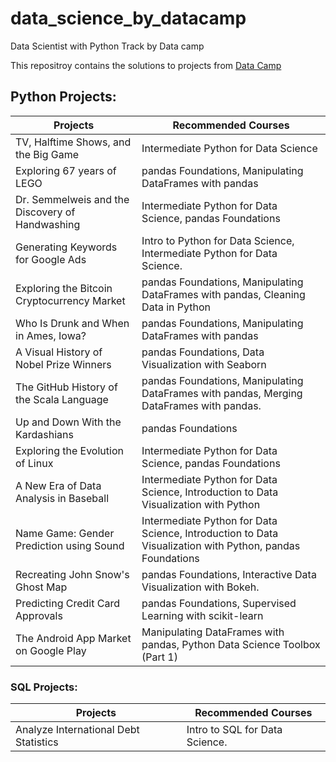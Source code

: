 # data_science_by_datacamp
Data Scientist with Python Track by Data camp

This repositroy contains the solutions to projects from [Data Camp](https://www.datacamp.com/projects)


## Python Projects:
| Projects       | Recommended Courses | 
| ------------- |-------------|
| TV, Halftime Shows, and the Big Game| Intermediate Python for Data Science| 
|Exploring 67 years of LEGO | pandas Foundations, Manipulating DataFrames with pandas|
|Dr. Semmelweis and the Discovery of Handwashing | Intermediate Python for Data Science, pandas Foundations|
|Generating Keywords for Google Ads |  Intro to Python for Data Science, Intermediate Python for Data Science.|
|Exploring the Bitcoin Cryptocurrency Market | pandas Foundations, Manipulating DataFrames with pandas, Cleaning Data in Python|
|Who Is Drunk and When in Ames, Iowa?| pandas Foundations, Manipulating DataFrames with pandas|
|A Visual History of Nobel Prize Winners | pandas Foundations, Data Visualization with Seaborn|
|The GitHub History of the Scala Language | pandas Foundations, Manipulating DataFrames with pandas, Merging DataFrames with pandas.|
|Up and Down With the Kardashians |  pandas Foundations |
|Exploring the Evolution of Linux | Intermediate Python for Data Science, pandas Foundations|
|A New Era of Data Analysis in Baseball| Intermediate Python for Data Science, Introduction to Data Visualization with Python|
|Name Game: Gender Prediction using Sound | Intermediate Python for Data Science, Introduction to Data Visualization with Python, pandas Foundations|
|Recreating John Snow's Ghost Map |  pandas Foundations, Interactive Data Visualization with Bokeh.|
|Predicting Credit Card Approvals | pandas Foundations, Supervised Learning with scikit-learn |
|The Android App Market on Google Play| Manipulating DataFrames with pandas, Python Data Science Toolbox (Part 1) |

### SQL Projects:
| Projects       | Recommended Courses | 
| ------------- |-------------|
|Analyze International Debt Statistics | Intro to SQL for Data Science.|
